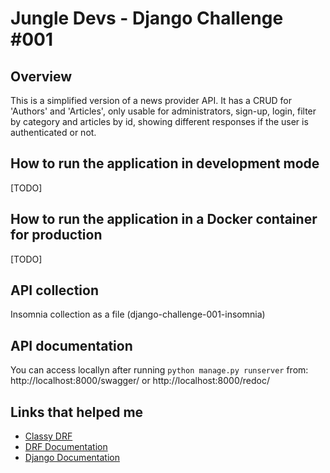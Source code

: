 # Jungle Devs - Django Challenge #001
## Overview
This is a simplified version of a news provider API. It has a CRUD for 'Authors' and 'Articles', only usable for administrators, sign-up, login, filter by category and
articles by id, showing different responses if the user is authenticated or not.

## How to run the application in development mode
[TODO]

## How to run the application in a Docker container for production
[TODO]

## API collection
Insomnia collection as a file (django-challenge-001-insomnia)

## API documentation
You can access locallyn after running ```python manage.py runserver``` from:
http://localhost:8000/swagger/
or
http://localhost:8000/redoc/

## Links that helped me
 - [Classy DRF](https://www.cdrf.co/)
 - [DRF Documentation](https://www.django-rest-framework.org/)
 - [Django Documentation](https://docs.djangoproject.com/en/3.2/)
